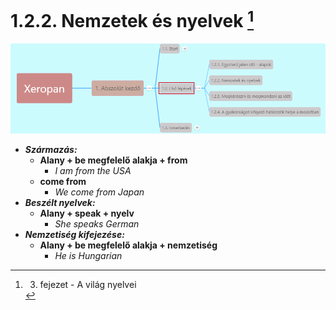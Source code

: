 # 1.2.2. Nemzetek és nyelvek [^1]

![1.2](images/1.2.png)

* ***Származás:***
  * **Alany + be megfelelő alakja + from**
    * *I am from the USA*
  * **come from**
    * *We come from Japan*
* ***Beszélt nyelvek:***
  * **Alany + speak + nyelv**
    * *She speaks German*
* ***Nemzetiség kifejezése:***
  * **Alany + be megfelelő alakja + nemzetiség**
    * *He is Hungarian*

[^1]: 3. fejezet - A világ nyelvei